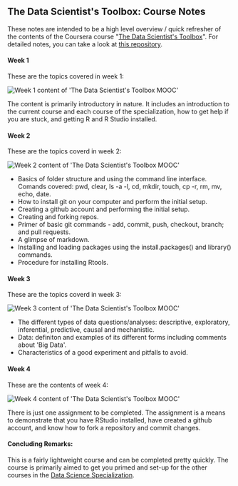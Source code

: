 
## The Data Scientist's Toolbox: Course Notes

These notes are intended to be a high level overview / quick refresher of the contents of the Coursera course "[The Data Scientist's Toolbox](https://www.coursera.org/learn/data-scientists-tools/)".
For detailed notes, you can take a look at [this repository](https://github.com/DataScienceSpecialization).

#### Week 1

These are the topics covered in week 1:

![Week 1 content of 'The Data Scientist's Toolbox MOOC']()

The content is primarily introductory in nature. 
It includes an introduction to the current course and each course of the specialization, 
how to get help if you are stuck, and getting R and R Studio installed.

#### Week 2

These are the topics coverd in week 2:

![Week 2 content of 'The Data Scientist's Toolbox MOOC']()

* Basics of folder structure and using the command line interface.
Comands covered: pwd, clear, ls -a -l, cd, mkdir, touch, cp -r, rm, mv, echo, date.
* How to install git on your computer and perform the initial setup.
* Creating a github account and performing the initial setup.
* Creating and forking repos.
* Primer of basic git commands - add, commit, push, checkout, branch; and pull requests.
* A glimpse of markdown.
* Installing and loading packages using the install.packages() and library() commands.
* Procedure for installing Rtools.

#### Week 3

These are the topics coverd in week 3:

![Week 3 content of 'The Data Scientist's Toolbox MOOC']()

* The different types of data questions/analyses: descriptive, exploratory, inferential, predictive, causal and mechanistic.
* Data: definiton and examples of its different forms including comments about 'Big Data'.
* Characteristics of a good experiment and pitfalls to avoid.

#### Week 4

These are the contents of week 4:

![Week 4 content of 'The Data Scientist's Toolbox MOOC']()

There is just one assignment to be completed. The assignment is a means to demonstrate that you have RStudio installed, have created a github account, and know how to fork a repository and commit changes.

#### Concluding Remarks:
This is a fairly lightweight course and can be completed pretty quickly. The course is primarily aimed to get you primed and set-up for the other courses in the [Data Science Specialization](https://www.coursera.org/specializations/jhu-data-science).
